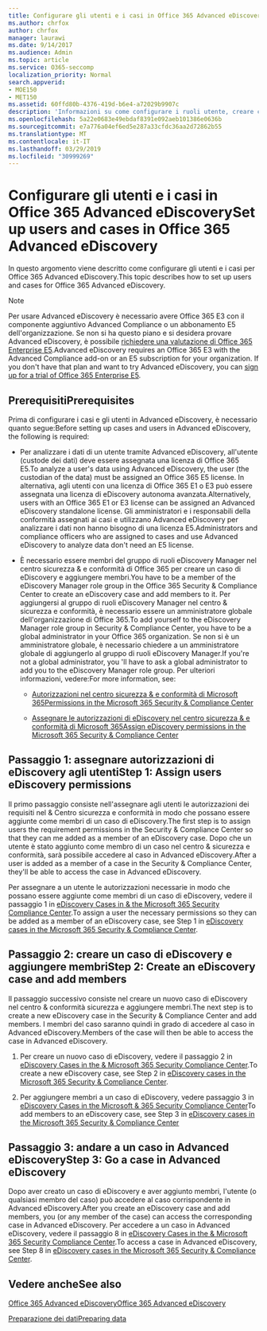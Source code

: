 ```yaml
---
title: Configurare gli utenti e i casi in Office 365 Advanced eDiscovery
ms.author: chrfox
author: chrfox
manager: laurawi
ms.date: 9/14/2017
ms.audience: Admin
ms.topic: article
ms.service: O365-seccomp
localization_priority: Normal
search.appverid:
- MOE150
- MET150
ms.assetid: 60ffd80b-4376-419d-b6e4-a72029b9907c
description: 'Informazioni su come configurare i ruoli utente, creare casi e assegnare gli utenti ai casi in Office 365 Advanced eDiscovery.  '
ms.openlocfilehash: 5a22e0683e49ebdaf8391e092aeb101386e0636b
ms.sourcegitcommit: e7a776a04ef6ed5e287a33cfdc36aa2d72862b55
ms.translationtype: MT
ms.contentlocale: it-IT
ms.lasthandoff: 03/29/2019
ms.locfileid: "30999269"
---
```

# <a name="set-up-users-and-cases-in-office-365-advanced-ediscovery"></a><span data-ttu-id="29a24-103">Configurare gli utenti e i casi in Office 365 Advanced eDiscovery</span><span class="sxs-lookup"><span data-stu-id="29a24-103">Set up users and cases in Office 365 Advanced eDiscovery</span></span>

<span data-ttu-id="29a24-104">In questo argomento viene descritto come configurare gli utenti e i casi per Office 365 Advanced eDiscovery.</span><span class="sxs-lookup"><span data-stu-id="29a24-104">This topic describes how to set up users and cases for Office 365 Advanced eDiscovery.</span></span>
  
> [!NOTE]
> <span data-ttu-id="29a24-p101">Per usare Advanced eDiscovery è necessario avere Office 365 E3 con il componente aggiuntivo Advanced Compliance o un abbonamento E5 dell'organizzazione. Se non si ha questo piano e si desidera provare Advanced eDiscovery, è possibile [richiedere una valutazione di Office 365 Enterprise E5](https://go.microsoft.com/fwlink/p/?LinkID=698279).</span><span class="sxs-lookup"><span data-stu-id="29a24-p101">Advanced eDiscovery requires an Office 365 E3 with the Advanced Compliance add-on or an E5 subscription for your organization. If you don't have that plan and want to try Advanced eDiscovery, you can [sign up for a trial of Office 365 Enterprise E5](https://go.microsoft.com/fwlink/p/?LinkID=698279).</span></span> 
  
## <a name="prerequisites"></a><span data-ttu-id="29a24-107">Prerequisiti</span><span class="sxs-lookup"><span data-stu-id="29a24-107">Prerequisites</span></span>

<span data-ttu-id="29a24-108">Prima di configurare i casi e gli utenti in Advanced eDiscovery, è necessario quanto segue:</span><span class="sxs-lookup"><span data-stu-id="29a24-108">Before setting up cases and users in Advanced eDiscovery, the following is required:</span></span>
  
- <span data-ttu-id="29a24-109">Per analizzare i dati di un utente tramite Advanced eDiscovery, all'utente (custode dei dati) deve essere assegnata una licenza di Office 365 E5.</span><span class="sxs-lookup"><span data-stu-id="29a24-109">To analyze a user's data using Advanced eDiscovery, the user (the custodian of the data) must be assigned an Office 365 E5 license.</span></span> <span data-ttu-id="29a24-110">In alternativa, agli utenti con una licenza di Office 365 E1 o E3 può essere assegnata una licenza di eDiscovery autonoma avanzata.</span><span class="sxs-lookup"><span data-stu-id="29a24-110">Alternatively, users with an Office 365 E1 or E3 license can be assigned an Advanced eDiscovery standalone license.</span></span> <span data-ttu-id="29a24-111">Gli amministratori e i responsabili della conformità assegnati ai casi e utilizzano Advanced eDiscovery per analizzare i dati non hanno bisogno di una licenza E5.</span><span class="sxs-lookup"><span data-stu-id="29a24-111">Administrators and compliance officers who are assigned to cases and use Advanced eDiscovery to analyze data don't need an E5 license.</span></span> 
    
- <span data-ttu-id="29a24-112">È necessario essere membri del gruppo di ruoli eDiscovery Manager nel centro sicurezza &amp; e conformità di Office 365 per creare un caso di eDiscovery e aggiungere membri.</span><span class="sxs-lookup"><span data-stu-id="29a24-112">You have to be a member of the eDiscovery Manager role group in the Office 365 Security &amp; Compliance Center to create an eDiscovery case and add members to it.</span></span> <span data-ttu-id="29a24-113">Per aggiungersi al gruppo di ruoli eDiscovery Manager nel centro &amp; sicurezza e conformità, è necessario essere un amministratore globale dell'organizzazione di Office 365.</span><span class="sxs-lookup"><span data-stu-id="29a24-113">To add yourself to the eDiscovery Manager role group in Security &amp; Compliance Center, you have to be a global administrator in your Office 365 organization.</span></span> <span data-ttu-id="29a24-114">Se non si è un amministratore globale, è necessario chiedere a un amministratore globale di aggiungerlo al gruppo di ruoli eDiscovery Manager.</span><span class="sxs-lookup"><span data-stu-id="29a24-114">If you're not a global administrator, you 'll have to ask a global administrator to add you to the eDiscovery Manager role group.</span></span> <span data-ttu-id="29a24-115">Per ulteriori informazioni, vedere:</span><span class="sxs-lookup"><span data-stu-id="29a24-115">For more information, see:</span></span>
    
  - [<span data-ttu-id="29a24-116">Autorizzazioni nel centro sicurezza &amp; e conformità di Microsoft 365</span><span class="sxs-lookup"><span data-stu-id="29a24-116">Permissions in the Microsoft 365 Security &amp; Compliance Center</span></span>](permissions-in-the-security-and-compliance-center.md)
    
  - [<span data-ttu-id="29a24-117">Assegnare le autorizzazioni di eDiscovery nel centro sicurezza &amp; e conformità di Microsoft 365</span><span class="sxs-lookup"><span data-stu-id="29a24-117">Assign eDiscovery permissions in the Microsoft‍ 365 Security &amp; Compliance Center</span></span>](assign-ediscovery-permissions.md)
    
## <a name="step-1-assign-users-ediscovery-permissions"></a><span data-ttu-id="29a24-118">Passaggio 1: assegnare autorizzazioni di eDiscovery agli utenti</span><span class="sxs-lookup"><span data-stu-id="29a24-118">Step 1: Assign users eDiscovery permissions</span></span>

<span data-ttu-id="29a24-119">Il primo passaggio consiste nell'assegnare agli utenti le autorizzazioni dei requisiti nel &amp; Centro sicurezza e conformità in modo che possano essere aggiunte come membri di un caso di eDiscovery.</span><span class="sxs-lookup"><span data-stu-id="29a24-119">The first step is to assign users the requirement permissions in the Security &amp; Compliance Center so that they can me added as a member of an eDiscovery case.</span></span> <span data-ttu-id="29a24-120">Dopo che un utente è stato aggiunto come membro di un caso nel centro &amp; sicurezza e conformità, sarà possibile accedere al caso in Advanced eDiscovery.</span><span class="sxs-lookup"><span data-stu-id="29a24-120">After a user is added as a member of a case in the Security &amp; Compliance Center, they'll be able to access the case in Advanced eDiscovery.</span></span>
  
<span data-ttu-id="29a24-121">Per assegnare a un utente le autorizzazioni necessarie in modo che possano essere aggiunte come membri di un caso di eDiscovery, vedere il passaggio 1 in [eDiscovery Cases in &amp; the Microsoft 365 Security Compliance Center](ediscovery-cases.md#step-1-assign-ediscovery-permissions-to-potential-case-members).</span><span class="sxs-lookup"><span data-stu-id="29a24-121">To assign a user the necessary permissions so they can be added as a member of an eDiscovery case, see Step 1 in [eDiscovery cases in the Microsoft 365 Security &amp; Compliance Center](ediscovery-cases.md#step-1-assign-ediscovery-permissions-to-potential-case-members).</span></span>
  
## <a name="step-2-create-an-ediscovery-case-and-add-members"></a><span data-ttu-id="29a24-122">Passaggio 2: creare un caso di eDiscovery e aggiungere membri</span><span class="sxs-lookup"><span data-stu-id="29a24-122">Step 2: Create an eDiscovery case and add members</span></span>

<span data-ttu-id="29a24-123">Il passaggio successivo consiste nel creare un nuovo caso di eDiscovery nel centro &amp; conformità sicurezza e aggiungere membri.</span><span class="sxs-lookup"><span data-stu-id="29a24-123">The next step is to create a new eDiscovery case in the Security &amp; Compliance Center and add members.</span></span> <span data-ttu-id="29a24-124">I membri del caso saranno quindi in grado di accedere al caso in Advanced eDiscovery.</span><span class="sxs-lookup"><span data-stu-id="29a24-124">Members of the case will then be able to access the case in Advanced eDiscovery.</span></span>
  
1. <span data-ttu-id="29a24-125">Per creare un nuovo caso di eDiscovery, vedere il passaggio 2 in [eDiscovery Cases in the &amp; Microsoft 365 Security Compliance Center](ediscovery-cases.md#step-2-create-a-new-case).</span><span class="sxs-lookup"><span data-stu-id="29a24-125">To create a new eDiscovery case, see Step 2 in [eDiscovery cases in the Microsoft 365 Security &amp; Compliance Center](ediscovery-cases.md#step-2-create-a-new-case).</span></span>
    
2. <span data-ttu-id="29a24-126">Per aggiungere membri a un caso di eDiscovery, vedere passaggio 3 in [eDiscovery Cases in the Microsoft &amp; 365 Security Compliance Center](ediscovery-cases.md#step-3-add-members-to-a-case)</span><span class="sxs-lookup"><span data-stu-id="29a24-126">To add members to an eDiscovery case, see Step 3 in [eDiscovery cases in the Microsoft 365 Security &amp; Compliance Center](ediscovery-cases.md#step-3-add-members-to-a-case)</span></span>
    
## <a name="step-3-go-a-case-in-advanced-ediscovery"></a><span data-ttu-id="29a24-127">Passaggio 3: andare a un caso in Advanced eDiscovery</span><span class="sxs-lookup"><span data-stu-id="29a24-127">Step 3: Go a case in Advanced eDiscovery</span></span>

<span data-ttu-id="29a24-128">Dopo aver creato un caso di eDiscovery e aver aggiunto membri, l'utente (o qualsiasi membro del caso) può accedere al caso corrispondente in Advanced eDiscovery.</span><span class="sxs-lookup"><span data-stu-id="29a24-128">After you create an eDiscovery case and add members, you (or any member of the case) can access the corresponding case in Advanced eDiscovery.</span></span> <span data-ttu-id="29a24-129">Per accedere a un caso in Advanced eDiscovery, vedere il passaggio 8 in [eDiscovery Cases in the &amp; Microsoft 365 Security Compliance Center](ediscovery-cases.md#step-8-go-to-the-case-in-advanced-ediscovery).</span><span class="sxs-lookup"><span data-stu-id="29a24-129">To access a case in Advanced eDiscovery, see Step 8 in [eDiscovery cases in the Microsoft 365 Security &amp; Compliance Center](ediscovery-cases.md#step-8-go-to-the-case-in-advanced-ediscovery).</span></span>
  
## <a name="see-also"></a><span data-ttu-id="29a24-130">Vedere anche</span><span class="sxs-lookup"><span data-stu-id="29a24-130">See also</span></span>

[<span data-ttu-id="29a24-131">Office 365 Advanced eDiscovery</span><span class="sxs-lookup"><span data-stu-id="29a24-131">Office 365 Advanced eDiscovery</span></span>](office-365-advanced-ediscovery.md)
  
[<span data-ttu-id="29a24-132">Preparazione dei dati</span><span class="sxs-lookup"><span data-stu-id="29a24-132">Preparing data</span></span>](prepare-data-for-advanced-ediscovery.md)
 